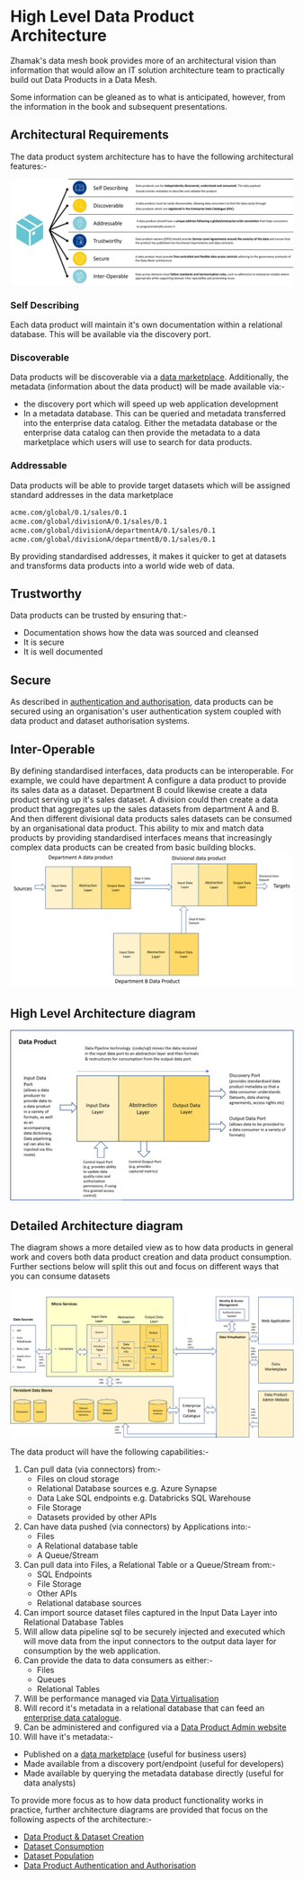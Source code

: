 # High Level Data Product Architecture

Zhamak's data mesh book provides more of an architectural vision than information that would allow an IT solution architecture team to practically build out Data Products in a Data Mesh.

Some information can be gleaned as to what is anticipated, however, from the information in the book and subsequent presentations.

## Architectural Requirements

The data product system architecture has to have the following architectural features:-

![data product architectural features](dp-architectural-features.png)

### Self Describing 
Each data product will maintain it's own documentation within a relational database. This will be available via the discovery port.

### Discoverable
Data products will be discoverable via a [data marketplace](data-marketplace.md). Additionally, the metadata (information about the data product) will be made available via:-
   * the discovery port which will speed up web application development 
   * In a metadata database. This can be queried and metadata transferred into the enterprise data catalog. Either the metadata database or the enterprise data catalog can then provide the metadata to a data marketplace which users will use to search for data products.

### Addressable
Data products will be able to provide target datasets which will be assigned standard addresses in the data marketplace
```
acme.com/global/0.1/sales/0.1
acme.com/global/divisionA/0.1/sales/0.1
acme.com/global/divisionA/departmentA/0.1/sales/0.1
acme.com/global/divisionA/departmentB/0.1/sales/0.1
```
By providing standardised addresses, it makes it quicker to get at datasets and transforms data products into a world wide web of data.

## Trustworthy
Data products can be trusted by ensuring that:-
* Documentation shows how the data was sourced and cleansed
* It is secure
* It is well documented

## Secure
As described in [authentication and authorisation](dp-authentication.md), data products can be secured using an organisation's user authentication system coupled with data product and dataset authorisation systems.

## Inter-Operable
By defining standardised interfaces, data products can be interoperable. 
For example, we could have department A configure a data product to provide its sales data as a dataset. Department B could likewise create a data product serving up it's sales dataset. 
A division could then create a data product that aggregates up the sales datasets from department A and B. And then different divisional data products sales datasets can be consumed by an organisational data product.
This ability to mix and match data products by providing standardised interfaces means that increasingly complex data products can be created from basic building blocks.
![image](dp-interoperability.png)

## High Level Architecture diagram
![image](dp-layer-architecture.png)

## Detailed Architecture diagram

The diagram shows a more detailed view as to how data products in general work and covers both data product creation and data product consumption.
Further sections below will split this out and focus on different ways that you can consume datasets

![detailed data product architecture](detailed-dp-architecture-overview.png)

The data product will have the following capabilities:-
1. Can pull data (via connectors) from:-
   * Files on cloud storage
   * Relational Database sources e.g. Azure Synapse
   * Data Lake SQL endpoints e.g. Databricks SQL Warehouse
   * File Storage
   * Datasets provided by other APIs
2. Can have data pushed (via connectors) by Applications into:-
   * Files
   * A Relational database table
   * A Queue/Stream
3. Can pull data into Files, a Relational Table or a Queue/Stream from:- 
   * SQL Endpoints
   * File Storage
   * Other APIs
   * Relational database sources
4. Can import source dataset files captured in the Input Data Layer into Relational Database Tables 
5. Will allow data pipeline sql to be securely injected and executed which will move data from the input connectors to the output data layer for consumption by the web application.
6. Can provide the data to data consumers as either:-
   * Files
   * Queues
   * Relational Tables
7. Will be performance managed via [Data Virtualisation](data-virtualisation.md)
8. Will record it's metadata in a relational database that can feed an [enterprise data catalogue](enterprise-data-catalogue.md).
9. Can be administered and configured via a [Data Product Admin website](dp-admin-website.md)
10. Will have it's metadata:-
   * Published on a [data marketplace](data-marketplace.md) (useful for business users)
   * Made available from a discovery port/endpoint (useful for developers)
   * Made available by querying the metadata database directly (useful for data analysts)

To provide more focus as to how data product functionality works in practice, 
further architecture diagrams are provided that focus on the following aspects of the architecture:-
* [Data Product & Dataset Creation](data-product-and-dataset-creation.md)
* [Dataset Consumption](dataset-consumption.md)
* [Dataset Population](dataset-population.md)
* [Data Product Authentication and Authorisation](dp-authentication.md)



